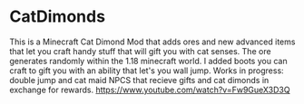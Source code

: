 # CatDimonds
 This is a Minecraft Cat Dimond Mod that adds ores and new advanced items that let you craft handy stuff that will gift you with cat senses.
 The ore generates randomly within the 1.18 minecraft world.
 I added boots you can craft to gift you with an ability that let's you wall jump.
 Works in progress: double jump and cat maid NPCS that recieve gifts and cat dimonds in exchange for rewards. 
https://www.youtube.com/watch?v=Fw9GueX3D3Q
